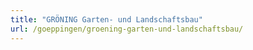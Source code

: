 ```yaml
---
title: "GRÖNING Garten- und Landschaftsbau"
url: /goeppingen/groening-garten-und-landschaftsbau/
---
```

